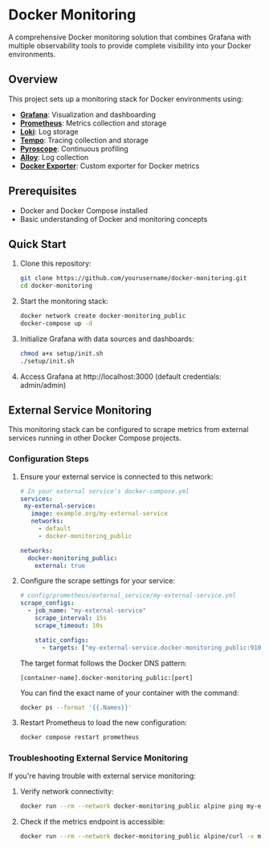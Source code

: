 # Docker Monitoring

A comprehensive Docker monitoring solution that combines Grafana with multiple observability tools to provide complete visibility into your Docker environments.

## Overview

This project sets up a monitoring stack for Docker environments using:

- **[Grafana](https://grafana.com)**: Visualization and dashboarding
- **[Prometheus](https://prometheus.io)**: Metrics collection and storage
- **[Loki](https://grafana.com/oss/loki)**: Log storage
- **[Tempo](https://grafana.com/oss/tempo)**: Tracing collection and storage
- **[Pyroscope](https://grafana.com/oss/pyroscope)**: Continuous profiling
- **[Alloy](https://grafana.com/oss/alloy-opentelemetry-collector)**: Log collection
- **[Docker Exporter](https://hub.docker.com/r/blackprism/docker-exporter)**: Custom exporter for Docker metrics

## Prerequisites

- Docker and Docker Compose installed
- Basic understanding of Docker and monitoring concepts

## Quick Start

1. Clone this repository:
   ```bash
   git clone https://github.com/yourusername/docker-monitoring.git
   cd docker-monitoring
   ```

2. Start the monitoring stack:
   ```bash
   docker network create docker-monitoring_public
   docker-compose up -d
   ```

3. Initialize Grafana with data sources and dashboards:
   ```bash
   chmod a+x setup/init.sh
   ./setup/init.sh
   ```

4. Access Grafana at http://localhost:3000 (default credentials: admin/admin)

## External Service Monitoring

This monitoring stack can be configured to scrape metrics from external services running in other Docker Compose projects.

### Configuration Steps

1. Ensure your external service is connected to this network:
   ```yaml
   # In your external service's docker-compose.yml
   services:
    my-external-service:
      image: example.org/my-external-service 
      networks:
        - default
        - docker-monitoring_public

   networks:
     docker-monitoring_public:
       external: true
   ```

2. Configure the scrape settings for your service:
   ```yaml
   # config/prometheus/external_service/my-external-service.yml
   scrape_configs:
     - job_name: "my-external-service"
       scrape_interval: 15s
       scrape_timeout: 10s

       static_configs:
         - targets: ["my-external-service.docker-monitoring_public:9100"]
   ```

   The target format follows the Docker DNS pattern: 
   ```
   [container-name].docker-monitoring_public:[port]
   ```

   You can find the exact name of your container with the command:
   ```bash
   docker ps --format '{{.Names}}'
   ```

3. Restart Prometheus to load the new configuration:
   ```bash
   docker compose restart prometheus
   ```

### Troubleshooting External Service Monitoring

If you're having trouble with external service monitoring:

1. Verify network connectivity:
   ```bash
   docker run --rm --network docker-monitoring_public alpine ping my-external-service.docker-monitoring_public
   ```

2. Check if the metrics endpoint is accessible:
   ```bash
   docker run --rm --network docker-monitoring_public alpine/curl -v my-external-service.docker-monitoring_public:9100/metrics
   ```
